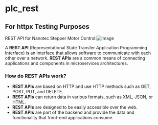 # plc_rest
## For httpx Testing Purposes

REST API for Nanotec Stepper Motor Control
![Image](https://rock-technologies.com/Downloads/ABW/Simplenotes/AI_PLC_Interface_Documentation.png)

A **REST API** (Representational State Transfer Application Programming Interface) is an interface that allows software to communicate with each other over a network. **REST APIs** are a common means of connecting applications and components in microservices architectures.

### How do REST APIs work?

- **REST APIs** are based on HTTP and use HTTP methods such as GET, POST, PUT, and DELETE.
- **REST APIs** can return data in various formats, such as XML, JSON, or HTML.
- **REST APIs** are designed to be easily accessible over the web.
- **REST APIs** are part of the backend and provide the data and functionality that front-end applications consume.
